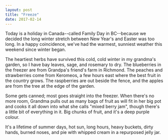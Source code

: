 ```yaml
---
layout: post
title: "Freeze"
date: 2017-02-14
---
```


Today is a holiday in Canada--called Family Day in BC--because we decided the long winter stretch between New Year's and Easter was too long. In a happy coincidence, we've had the warmest, sunniest weather this weekend since winter began.

The heartiest herbs have survived this cold, cold winter in my grandma's garden, so I have bay leaves, sage, and rosemary to dry. The blueberries in the freezer are from Grandpa's friend's farm in Richmond. The peaches and strawberries come from Keromeos, a few hours east where the best fruit in the country grows. The raspberries are out beside the fence, and the apples are from the tree at the edge of the garden.

Some gets canned; most goes straight into the freezer. When there's no more room, Grandma pulls out as many bags of fruit as will fit in her big pot and cooks it all down into what she calls "mixed berry jam", though there's a little bit of everything in it. Big chunks of fruit, and it's a deep purple colour.

It's a lifetime of summer days, hot sun, long hours, heavy buckets, dirty hands, burned noses, and pie with whipped cream in a repurposed jelly jar.
